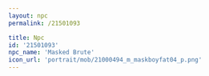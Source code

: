```yaml
---
layout: npc
permalink: /21501093

title: Npc
id: '21501093'
npc_name: 'Masked Brute'
icon_url: 'portrait/mob/21000494_m_maskboyfat04_p.png'
---
```

